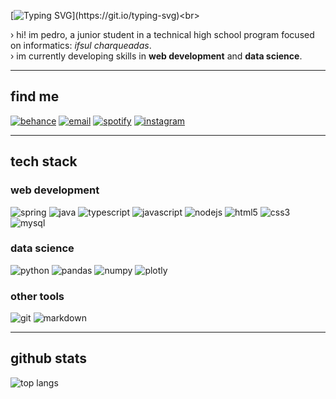 [![Typing SVG](https://readme-typing-svg.demolab.com?font=Space+Grotesk&size=50&duration=2500&pause=1000&color=2e2e2e&vCenter=true&width=435&height=100&lines=welcome!)](https://git.io/typing-svg)<br> 

› hi! im pedro, a junior student in a technical high school program focused on informatics: _ifsul charqueadas_.<br> 
› im currently developing skills in **web development** and **data science**.<br> 

---

## find me
[![behance](https://img.shields.io/badge/behance-2e2e2e?style=flat-square&logo=behance&logoColor=white)](https://behance.net/nombrefiles) 
[![email](https://img.shields.io/badge/email-2e2e2e?style=flat-square&logo=gmail&logoColor=white)](mailto:publico.files@gmail.com) 
[![spotify](https://img.shields.io/badge/spotify-2e2e2e?style=flat-square&logo=spotify&logoColor=white)](https://open.spotify.com/user/eu7o9cie6rtllm7l9qm541a3g?si=2d80e92259554429) 
[![instagram](https://img.shields.io/badge/instagram-2e2e2e?style=flat-square&logo=instagram&logoColor=white)](https://instagram.com/nombrefiles) 

---

## tech stack

### web development
![spring](https://img.shields.io/badge/spring-2e2e2e?style=flat-square&logo=spring&logoColor=white) 
![java](https://img.shields.io/badge/java-2e2e2e?style=flat-square&logo=openjdk&logoColor=white) 
![typescript](https://img.shields.io/badge/typescript-2e2e2e?style=flat-square&logo=typescript&logoColor=white) 
![javascript](https://img.shields.io/badge/javascript-2e2e2e?style=flat-square&logo=javascript&logoColor=white) 
![nodejs](https://img.shields.io/badge/node.js-2e2e2e?style=flat-square&logo=node.js&logoColor=white) 
![html5](https://img.shields.io/badge/html5-2e2e2e?style=flat-square&logo=html5&logoColor=white) 
![css3](https://img.shields.io/badge/css3-2e2e2e?style=flat-square&logo=css3&logoColor=white) 
![mysql](https://img.shields.io/badge/mysql-2e2e2e?style=flat-square&logo=mysql&logoColor=white) 

### data science
![python](https://img.shields.io/badge/python-2e2e2e?style=flat-square&logo=python&logoColor=white) 
![pandas](https://img.shields.io/badge/pandas-2e2e2e?style=flat-square&logo=pandas&logoColor=white) 
![numpy](https://img.shields.io/badge/numpy-2e2e2e?style=flat-square&logo=numpy&logoColor=white) 
![plotly](https://img.shields.io/badge/plotly-2e2e2e?style=flat-square&logo=plotly&logoColor=white) 

### other tools
![git](https://img.shields.io/badge/git-2e2e2e?style=flat-square&logo=git&logoColor=white) 
![markdown](https://img.shields.io/badge/markdown-2e2e2e?style=flat-square&logo=markdown&logoColor=white) 

---

## github stats
![top langs](https://github-readme-stats.vercel.app/api/top-langs/?username=nombrefiles&layout=compact&hide=html,css&exclude_repo=ensaiei,premierLeague24-dataAnalisys,pw2&langs_count=4&title_color=000000&text_color=2e2e2e&bg_color=ffffff&border_color=2e2e2e&theme=graywhite)
